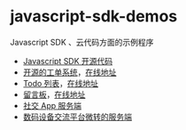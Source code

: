 javascript-sdk-demos
====================
Javascript SDK 、云代码方面的示例程序

* [Javascript SDK 开源代码](https://github.com/avoscloud/javascript-sdk)
* [开源的工单系统](https://github.com/avoscloud/ticket-app)，[在线地址](https://ticket.avosapps.com)
* [Todo 列表](https://github.com/avoscloud/todo)，[在线地址](https://todolist.avosapps.com)
* [留言板](https://github.com/killme2008/cloudcode-test)，[在线地址](https://myapp.avosapps.com)
* [社交 App 服务端](https://github.com/avoscloud/AdventureCloud)
* [数码设备交流平台微转的服务端](https://github.com/avoscloud/VZ_Server)
